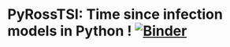 # PyRossTSI: Time since infection models in Python !  [![Binder](https://mybinder.org/badge.svg)](https://mybinder.org/v2/gh/rajeshrinet/pyrosstsi/master?filepath=examples)  
